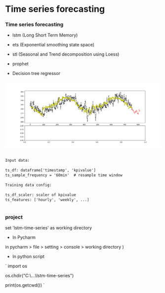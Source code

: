 # Time series forecasting

### Time series forecasting

  * lstm (Long Short Term Memory) 

  * ets (Exponential smoothing state space)

  * stl (Seasonal and Trend decomposition using Loess)

  * prophet
  
  * Decision tree regressor


### 

![Figure_1.png](images/Figure_1.png)

 	
~~~~

Input data: 

ts_df: dataframe['timestamp', 'kpivalue']
ts_sample_frequency = '60min'  # resample time window

Training data config:

ts_df_scaler: scaler of kpivalue
ts_features: ['hourly', 'weekly', ...]


~~~~


### project

set 'lstm-time-series' as working directory

  * In Pycharm

in pycharm > file > setting > console > working directory )

  * In python script

`
import os

os.chdir("C:\\...\\lstm-time-series")

print(os.getcwd())
`
